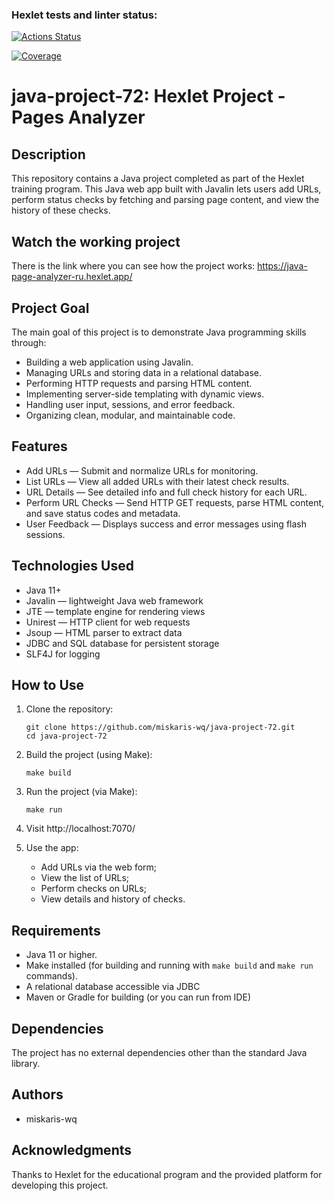 ### Hexlet tests and linter status:
[![Actions Status](https://github.com/miskaris-wq/java-project-72/actions/workflows/hexlet-check.yml/badge.svg)](https://github.com/miskaris-wq/java-project-72/actions)

[![Coverage](https://sonarcloud.io/api/project_badges/measure?project=miskaris-wq_java-project-72&metric=coverage)](https://sonarcloud.io/summary/new_code?id=miskaris-wq_java-project-72)

# java-project-72: Hexlet Project - Pages Analyzer

## Description

This repository contains a Java project completed as part of the Hexlet training program. This Java web app built with Javalin lets users add URLs, perform status checks by fetching and parsing page content, and view the history of these checks.

## Watch the working project

There is the link where you can see how the project works: https://java-page-analyzer-ru.hexlet.app/

## Project Goal

The main goal of this project is to demonstrate Java programming skills through:

* Building a web application using Javalin.
* Managing URLs and storing data in a relational database.
* Performing HTTP requests and parsing HTML content.
* Implementing server-side templating with dynamic views.
* Handling user input, sessions, and error feedback.
* Organizing clean, modular, and maintainable code.

## Features

* Add URLs — Submit and normalize URLs for monitoring.
* List URLs — View all added URLs with their latest check results.
* URL Details — See detailed info and full check history for each URL.
* Perform URL Checks — Send HTTP GET requests, parse HTML content, and save status codes and metadata.
* User Feedback — Displays success and error messages using flash sessions.

## Technologies Used

* Java 11+
* Javalin — lightweight Java web framework
* JTE — template engine for rendering views
* Unirest — HTTP client for web requests
* Jsoup — HTML parser to extract data
* JDBC and SQL database for persistent storage
* SLF4J for logging

## How to Use

1.  Clone the repository:

    ```
    git clone https://github.com/miskaris-wq/java-project-72.git
    cd java-project-72

    ```

2.  Build the project (using Make):

    ```
    make build
    ```

3.  Run the project (via Make):

    ```
    make run
    ```
4. Visit http://localhost:7070/

5. Use the app:
    * Add URLs via the web form;
    * View the list of URLs;
    * Perform checks on URLs;
    * View details and history of checks.

## Requirements

*   Java 11 or higher.
*   Make installed (for building and running with `make build` and `make run` commands).
*   A relational database accessible via JDBC
*   Maven or Gradle for building (or you can run from IDE)

## Dependencies

The project has no external dependencies other than the standard Java library.

## Authors

*   miskaris-wq

## Acknowledgments

Thanks to Hexlet for the educational program and the provided platform for developing this project.

